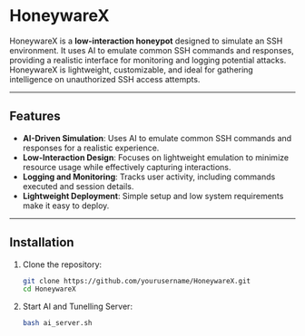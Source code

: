 # HoneywareX

HoneywareX is a **low-interaction honeypot** designed to simulate an SSH environment. It uses AI to emulate common SSH commands and responses, providing a realistic interface for monitoring and logging potential attacks. HoneywareX is lightweight, customizable, and ideal for gathering intelligence on unauthorized SSH access attempts.

---

## Features

- **AI-Driven Simulation**: Uses AI to emulate common SSH commands and responses for a realistic experience.
- **Low-Interaction Design**: Focuses on lightweight emulation to minimize resource usage while effectively capturing interactions.
- **Logging and Monitoring**: Tracks user activity, including commands executed and session details.
- **Lightweight Deployment**: Simple setup and low system requirements make it easy to deploy.

---

## Installation

1. Clone the repository:
   ```bash
   git clone https://github.com/yourusername/HoneywareX.git
   cd HoneywareX

2. Start AI and Tunelling Server:
   ```bash
   bash ai_server.sh

